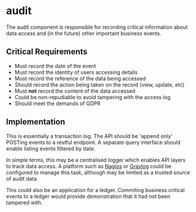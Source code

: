 # audit

The audit component is responsible for recording critical information about data access and \(in the future\) other important business events.

## Critical Requirements

* Must record the date of the event
* Must record the identity of users accessing details
* Must record the reference of the data being accessed
* Should record the action being taken on the record \(view, update, etc\)
* Must **not** record the content of the data accessed
* Could be non-repudiable to avoid tampering with the access log
* Should meet the demands of GDPR

## Implementation

This is essentially a transaction log. The API should be 'append only' POSTing events to a restful endpoint. A separate query interface should enable listing events filtered by date.

In simple terms, this may be a centralised logger which enables API layers to track data access. A platform such as [Nagios](https://www.nagios.com) or [Graylog](https://www.graylog.org/) could be configured to manage this task, although may be limited as a trusted source of audit data.

This could also be an application for a ledger. Commiting business critical events to a ledger would provide demonstration that it had not been tampered with.

